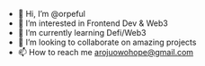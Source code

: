 - 👋 Hi, I’m @orpeful
- 👀 I’m interested in Frontend Dev & Web3
- 🌱 I’m currently learning Defi/Web3
- 💞️ I’m looking to collaborate on amazing projects
- 📫 How to reach me arojuowohope@gmail.com

<!---
orpeful/orpeful is a ✨ special ✨ repository because its `README.md` (this file) appears on your GitHub profile.
You can click the Preview link to take a look at your changes.
--->
